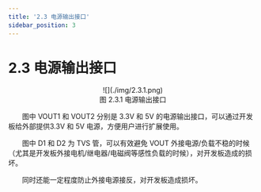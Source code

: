 ```yaml
---
title: '2.3 电源输出接口'
sidebar_position: 3
---
```


# 2.3 电源输出接口

<center>
![](./img/2.3.1.png)<br />
图 2.3.1 电源输出接口
</center>

&emsp;&emsp;图中 VOUT1 和 VOUT2 分别是 3.3V 和 5V 的电源输出接口，可以通过开发板给外部提供3.3V 和 5V 电源，方便用户进行扩展使用。

&emsp;&emsp;图中 D1 和 D2 为 TVS 管，可以有效避免 VOUT 外接电源/负载不稳的时候（尤其是开发板外接电机/继电器/电磁阀等感性负载的时候），对开发板造成的损坏。

&emsp;&emsp;同时还能一定程度防止外接电源接反，对开发板造成损坏。



